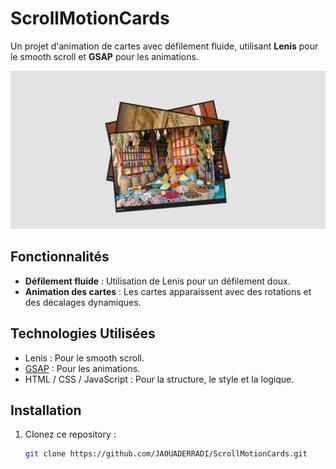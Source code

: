# ScrollMotionCards

Un projet d'animation de cartes avec défilement fluide, utilisant **Lenis** pour le smooth scroll et **GSAP** pour les animations.

![Résultat Final](./assets/images/result.png)

## Fonctionnalités
- **Défilement fluide** : Utilisation de Lenis pour un défilement doux.
- **Animation des cartes** : Les cartes apparaissent avec des rotations et des décalages dynamiques.

## Technologies Utilisées
- Lenis : Pour le smooth scroll.
- [GSAP](https://gsap.com) : Pour les animations.
- HTML / CSS / JavaScript : Pour la structure, le style et la logique.

## Installation
1. Clonez ce repository :
   ```bash
   git clone https://github.com/JAOUADERRADI/ScrollMotionCards.git

